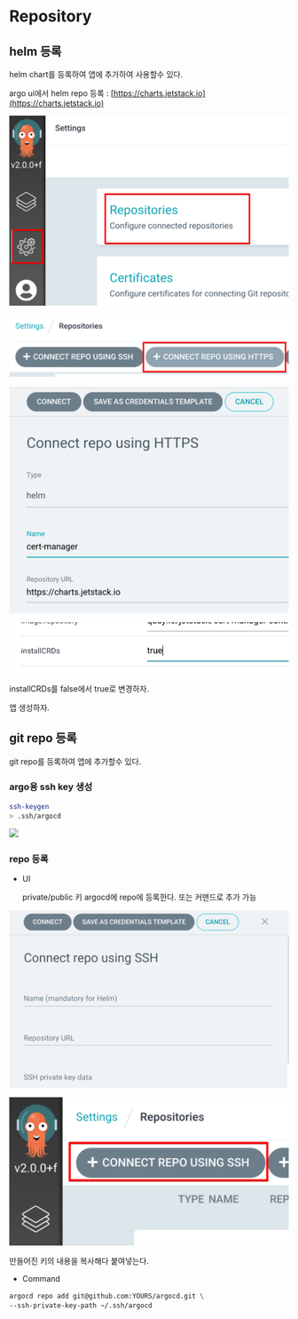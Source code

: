 # Repository

## helm 등록

helm chart를 등록하여 앱에 추가하여 사용할수 있다.

argo ui에서 helm repo 등록 : [https://charts.jetstack.io](https://charts.jetstack.io)

![](../.gitbook/assets/argocd-repository-01.png)

![](../.gitbook/assets/argocd-repository-02.png)

![](../.gitbook/assets/argocd-repository-03.png)

![](../.gitbook/assets/image.png)

installCRDs를 false에서 true로 변경하자.

앱 생성하자.

## git repo 등록

git repo를 등록하여 앱에 추가할수 있다.

### argo용 ssh key 생성

```bash
ssh-keygen
> .ssh/argocd
```

![](https://github.com/teamsmiley/modern-ci-cd/tree/8ac743513c1fa98e75444a8dbe175ddb17742576/.gitbook/assets/argocd-repo-04.png)

### repo 등록

* UI

  private/public 키 argocd에 repo에 등록한다. 또는 커맨드로 추가 가능

![](../.gitbook/assets/argocd-repo-05.png)

![](../.gitbook/assets/argocd-repo-06.png)

만들어진 키의 내용을 복사해다 붙여넣는다.

* Command

```bash
argocd repo add git@github.com:YOURS/argocd.git \
--ssh-private-key-path ~/.ssh/argocd
```

